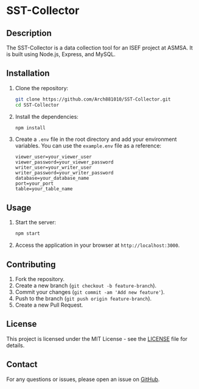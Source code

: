 <!-- @format -->

# SST-Collector

## Description

The SST-Collector is a data collection tool for an ISEF project at ASMSA. It is built using Node.js, Express, and MySQL.

## Installation

1. Clone the repository:

   ```sh
   git clone https://github.com/Arch881010/SST-Collector.git
   cd SST-Collector
   ```

2. Install the dependencies:

   ```sh
   npm install
   ```

3. Create a `.env` file in the root directory and add your environment variables. You can use the `example.env` file as a reference:
   ```env
   viewer_user=your_viewer_user
   viewer_password=your_viewer_password
   writer_user=your_writer_user
   writer_password=your_writer_password
   database=your_database_name
   port=your_port
   table=your_table_name
   ```

## Usage

1. Start the server:

   ```sh
   npm start
   ```

2. Access the application in your browser at `http://localhost:3000`.

## Contributing

1. Fork the repository.
2. Create a new branch (`git checkout -b feature-branch`).
3. Commit your changes (`git commit -am 'Add new feature'`).
4. Push to the branch (`git push origin feature-branch`).
5. Create a new Pull Request.

## License

This project is licensed under the MIT License - see the [LICENSE](LICENSE) file for details.

## Contact

For any questions or issues, please open an issue on [GitHub](https://github.com/Arch881010/SST-Collector/issues).
